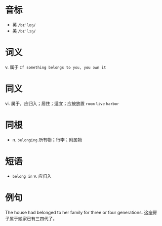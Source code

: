 # 音标

- 英 `/bɪ'lɒŋ/`
- 美 `/bɪ'lɔŋ/`

# 词义

v. 属于
`If something belongs to you, you own it`

# 同义

vi. 属于，应归入；居住；适宜；应被放置
`room` `live` `harbor`

# 同根

- n. `belonging` 所有物；行李；附属物

# 短语

- `belong in` v. 应归入

# 例句

The house had belonged to her family for three or four generations.
这座房子属于她家已有三四代了。


